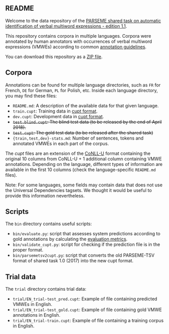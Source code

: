 README
------
Welcome to the data repository of the [PARSEME shared task on automatic identification of verbal multiword expressions - edition 1.1](http://multiword.sourceforge.net/sharedtask2018).

This repository contains corpora in multiple languages.
Corpora were annotated by human annotators with occurrences of verbal multiword 
expressions (VMWEs) according to common [annotation guidelines](http://parsemefr.lif.univ-mrs.fr/parseme-st-guidelines/1.1/).

You can download this repository as a [ZIP file](https://gitlab.com/parseme/sharedtask-data/repository/archive.zip?ref=master).


Corpora
-------
Annotations can be found for multiple language directories,
such as `FR` for French, `DE` for German, `PL` for Polish, etc.
Inside each language directory, you may find these files:

  * `README.md`: A description of the available data for that given language.
  * `train.cupt`: Training data in [cupt format](http://multiword.sourceforge.net/cupt-format).
  * `dev.cupt`: Development data in [cupt format](http://multiword.sourceforge.net/cupt-format).
  * ~~`test.blind.cupt`: The blind test data (to be released by the end of April 2018).~~
  * ~~`test.cupt`: The gold test data (to be released after the shared task)~~
  * `{train,test,dev}-stats.md`: Number of sentences, tokens and annotated VMWEs in each part of the corpus.

The *cupt* files are an extension of the [CoNLL-U](http://universaldependencies.org/format.html)
format containing the original 10 columns from CoNLL-U + 1 additional column 
containing VMWE annotations. Depending on the language, different types of 
information are available in the first 10 columns (check the language-specific 
`README.md` files).

Note: For some languages, some fields may contain data that does not use the 
Universal Dependencies tagsets. We thought it would be useful to provide this 
information nevertheless.


Scripts
-------
The `bin` directory contains useful scripts:

  * `bin/evaluate.py`: script that assesses system predictions according to gold annotations by calculating the [evaluation metrics](http://multiword.sourceforge.net/PHITE.php?sitesig=CONF&page=CONF_04_LAW-MWE-CxG_2018&subpage=CONF_50_Evaluation_metrics).
  * `bin/validate_cupt.py`: script for checking if the prediction file is in the proper format.
  * `bin/parsemetsv2cupt.py`: script that converts the old PARSEME-TSV format of shared task 1.0 (2017) into the new cupt format.


Trial data
----------

The `trial` directory contains trial data:
  * `trial/EN_trial-test_pred.cupt`: Example of file containing predicted VMWEs in English.
  * `trial/EN_trial-test_gold.cupt`: Example of file containing gold VMWE annotations in English.
  * `trial/EN_trial-train.cupt`: Example of file containing a training corpus in English.

